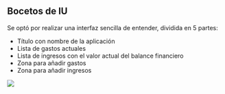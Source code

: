 ## Bocetos de IU

Se optó por realizar una interfaz sencilla de entender, dividida en 5 partes:

* Título con nombre de la aplicación
* Lista de gastos actuales
* Lista de ingresos con el valor actual del balance financiero
* Zona para añadir gastos
* Zona para añadir ingresos



<img src="https://i.imgur.com/MiXm8yI.png">
